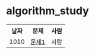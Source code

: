 # algorithm_study
<table align="center">
<tr>
  <th>날짜</th>
  <th>문제</th>
  <th>사람</th>
</tr>
<tr>
  <td>1010</td>
  <td><a href ="https://www.acmicpc.net/problem/2750">문제1</a></td>
  <td>사람</td>
</tr>
